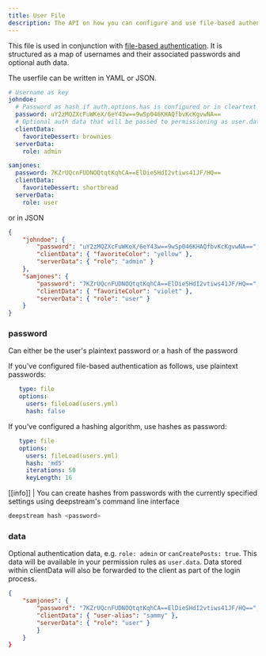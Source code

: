 ```yaml
---
title: User File
description: The API on how you can configure and use file-based authentication
---
```


This file is used in conjunction with [file-based authentication](/tutorials/core/auth-file/). It is structured as a map of usernames and their associated passwords and optional auth data.

The userfile can be written in YAML or JSON.

```yaml
# Username as key
johndoe:
  # Password as hash if auth.options.has is configured or in cleartext
  password: uY2zMQZXcFuWKeX/6eY43w==9wSp046KHAQfbvKcKgvwNA==
  # Optional auth data that will be passed to permissioning as user.data
  clientData:
    favoriteDessert: brownies
  serverData:
    role: admin

samjones:
  password: 7KZrUQcnFUDNOQtqtKqhCA==ElDieSHdI2vtiws41JF/HQ==
  clientData:
    favoriteDessert: shortbread
  serverData:
    role: user
```

or in JSON

```json
{
    "johndoe": {
        "password": "uY2zMQZXcFuWKeX/6eY43w==9wSp046KHAQfbvKcKgvwNA==",
        "clientData": { "favoriteColor": "yellow" },
        "serverData": { "role": "admin" }
    },
    "samjones": {
        "password": "7KZrUQcnFUDNOQtqtKqhCA==ElDieSHdI2vtiws41JF/HQ==",
        "clientData": { "favoriteColor": "violet" },
        "serverData": { "role": "user" }
    }
}
```


### password
Can either be the user's plaintext password or a hash of the password

If you've configured file-based authentication as follows, use plaintext passwords:

```yaml
   type: file
   options:
     users: fileLoad(users.yml)
     hash: false
```

If you've configured a hashing algorithm, use hashes as password:

```yaml
   type: file
   options:
     users: fileLoad(users.yml)
     hash: 'md5'
     iterations: 50
     keyLength: 16

```

[[info]]
| You can create hashes from passwords with the currently specified settings using deepstream's command line interface

```bash
deepstream hash <password>
```

### data
Optional authentication data, e.g. `role: admin` or `canCreatePosts: true`. This data will be available in your permission rules as `user.data`. Data stored within clientData will also be forwarded to the client as part of the login process.

```json
{
    "samjones": {
        "password": "7KZrUQcnFUDNOQtqtKqhCA==ElDieSHdI2vtiws41JF/HQ==",
        "clientData": { "user-alias": "sammy" },
        "serverData": { "role": "user" }
        }
    }
}
```
